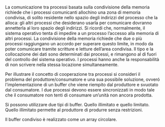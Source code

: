 La comunicazione tra processi basata sulla condivisione della memoria richiede che i processi comunicanti allochino una zona di memoria condivisa, di solito residente nello spazio degli indirizzi del processo che la alloca: gli altri processi che desiderano usarla per comunicare dovranno annetterla al loro spazio degli indirizzi. Si ricordi che, normalmente, il sistema operativo tenta di impedire a un processo l’accesso alla memoria di altri processi. La condivisione della memoria richiede che due o più processi raggiungano un accordo per superare questo limite, in modo da poter comunicare tramite scritture e letture dell’area condivisa. Il tipo e la collocazione dei dati sono determinati dai processi, e rimangono al di fuori del controllo del sistema operativo. I processi hanno anche la responsabilità di non scrivere nella stessa locazione simultaneamente.

Per illustrare il concetto di cooperazione tra processi si consideri il problema del produttore/consumatore e una sua possibile soluzione, ovveró l'implementazione di un buffer che viene riempito dal produttore e svuotato dal consumatore. 
I due processi devono essere sincronizzati in modo tale che il consumatore non tenti di consumare un’unità non ancora prodotta.

Si possono utilizzare due tipi di buffer.
Quello illimitato e quello limitato.
Quello illimitato permette al produttore di produrre senza restrizioni.

Il buffer condiviso è realizzato come un array circolare.